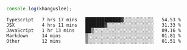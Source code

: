 ```js
console.log(khanguslee);
```

<!--START_SECTION:waka-->
```text
TypeScript   7 hrs 17 mins   █████████████▓░░░░░░░░░░░   54.53 % 
JSX          4 hrs 11 mins   ███████▓░░░░░░░░░░░░░░░░░   31.33 % 
JavaScript   1 hr 13 mins    ██▒░░░░░░░░░░░░░░░░░░░░░░   09.16 % 
Markdown     14 mins         ▒░░░░░░░░░░░░░░░░░░░░░░░░   01.81 % 
Other        12 mins         ▒░░░░░░░░░░░░░░░░░░░░░░░░   01.51 % 
```
<!--END_SECTION:waka-->

<!--
**khanguslee/khanguslee** is a ✨ _special_ ✨ repository because its `README.md` (this file) appears on your GitHub profile.

Here are some ideas to get you started:

- 🔭 I’m currently working on ...
- 🌱 I’m currently learning ...
- 👯 I’m looking to collaborate on ...
- 🤔 I’m looking for help with ...
- 💬 Ask me about ...
- 📫 How to reach me: ...
- 😄 Pronouns: ...
- ⚡ Fun fact: ...
-->
